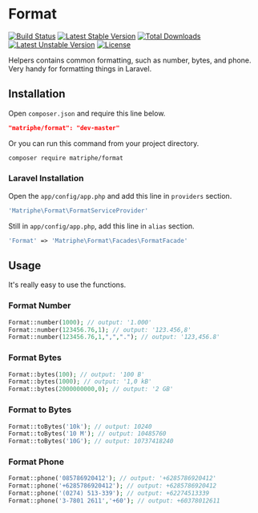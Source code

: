 # Format

[![Build Status](https://travis-ci.org/matriphe/format.svg?branch=master)](https://travis-ci.org/matriphe/format)
[![Latest Stable Version](https://poser.pugx.org/matriphe/format/v/stable.svg)](https://packagist.org/packages/matriphe/format)
[![Total Downloads](https://poser.pugx.org/matriphe/format/downloads.svg)](https://packagist.org/packages/matriphe/format) 
[![Latest Unstable Version](https://poser.pugx.org/matriphe/format/v/unstable.svg)](https://packagist.org/packages/matriphe/format) 
[![License](https://poser.pugx.org/matriphe/format/license.svg)](https://packagist.org/packages/matriphe/format)

Helpers contains common formatting, such as number, bytes, and phone. Very handy for formatting things in Laravel.

## Installation

Open `composer.json` and require this line below.
```json
"matriphe/format": "dev-master"
```
Or you can run this command from your project directory.
```bash
composer require matriphe/format
```

### Laravel Installation

Open the `app/config/app.php` and add this line in `providers` section.
```php
'Matriphe\Format\FormatServiceProvider'
```
Still in `app/config/app.php`, add this line in `alias` section.
```php
'Format' => 'Matriphe\Format\Facades\FormatFacade'
```

## Usage

It's really easy to use the functions.

### Format Number
```php
Format::number(1000); // output: '1.000'
Format::number(123456.76,1); // output: '123.456,8'
Format::number(123456.76,1,",","."); // output: '123,456.8'
```

### Format Bytes
```php
Format::bytes(100); // output: '100 B'
Format::bytes(1000); // output: '1,0 kB'
Format::bytes(2000000000,0); // output: '2 GB'
```

### Format to Bytes
```php
Format::toBytes('10k'); // output: 10240
Format::toBytes('10 M'); // output: 10485760
Format::toBytes('10G'); // output: 10737418240
```

### Format Phone
```php
Format::phone('085786920412'); // output: '+6285786920412'
Format::phone('+6285786920412'); // output: +6285786920412
Format::phone('(0274) 513-339'); // output: +62274513339
Format::phone('3-7801 2611','+60'); // output: +60378012611
```